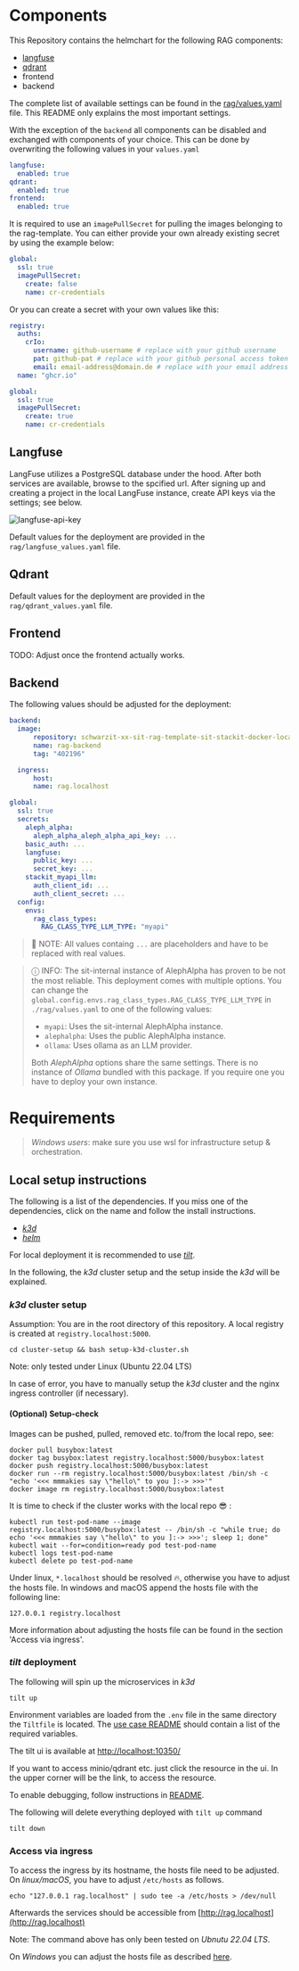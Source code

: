 # Components

This Repository contains the helmchart for the following RAG components:
- [langfuse](https://langfuse.com/)
- [qdrant](https://qdrant.tech/)
- frontend
- backend

The complete list of available settings can be found in the [rag/values.yaml](rag/values.yaml) file.
This README only explains the most important settings.

With the exception of the `backend` all components can be disabled and exchanged with components of your choice.
This can be done by overwriting the following values in your `values.yaml`
```yaml
langfuse:
  enabled: true
qdrant:
  enabled: true
frontend:
  enabled: true
```

It is required to use an `imagePullSecret` for pulling the images belonging to the rag-template.
You can either provide your own already existing secret by using the example below:
```yaml
global:
  ssl: true
  imagePullSecret:
    create: false
    name: cr-credentials
```
Or you can create a secret with your own values like this:
```yaml
registry:
  auths:
    crIo:
      username: github-username # replace with your github username
      pat: github-pat # replace with your github personal access token
      email: email-address@domain.de # replace with your email address
  name: "ghcr.io"

global:
  ssl: true
  imagePullSecret:
    create: true
    name: cr-credentials
```

## Langfuse

LangFuse utilizes a PostgreSQL database under the hood. After both services are available, browse to the spcified url.
After signing up and creating a project in the local LangFuse instance, create API keys via the settings; see below.

![langfuse-api-key](./figures/langfuse-api-access.png)

Default values for the deployment are provided in the `rag/langfuse_values.yaml` file.

## Qdrant

Default values for the deployment are provided in the `rag/qdrant_values.yaml` file.

## Frontend
TODO: Adjust once the frontend actually works.

## Backend

The following values should be adjusted for the deployment:
```yaml
backend:
  image:
      repository: schwarzit-xx-sit-rag-template-sit-stackit-docker-local.jfrog.io
      name: rag-backend
      tag: "402196"

  ingress:
      host:
      name: rag.localhost

global:
  ssl: true
  secrets:
    aleph_alpha:
      aleph_alpha_aleph_alpha_api_key: ...
    basic_auth: ...
    langfuse:
      public_key: ...
      secret_key: ...
    stackit_myapi_llm:
      auth_client_id: ...
      auth_client_secret: ...
  config:
    envs:
      rag_class_types:
        RAG_CLASS_TYPE_LLM_TYPE: "myapi"

```
> 📝 NOTE: All values containg `...` are placeholders and have to be replaced with real values.

> ⓘ INFO: The sit-internal instance of AlephAlpha has proven to be not the most reliable.
> This deployment comes with multiple options. You can change the `global.config.envs.rag_class_types.RAG_CLASS_TYPE_LLM_TYPE` in `./rag/values.yaml` to one of the following values:
> - `myapi`: Uses the sit-internal AlephAlpha instance.
> - `alephalpha`: Uses the public AlephAlpha instance.
> - `ollama`: Uses ollama as an LLM provider.
>
> Both *AlephAlpha* options share the same settings. There is no instance of *Ollama* bundled with this package. If you require one you have to deploy your own instance.



# Requirements

> *Windows users*: make sure you use wsl for infrastructure setup & orchestration.


## Local setup instructions

The following is a list of the dependencies. If you miss one of the dependencies, click on the name and follow the install instructions.

- [*k3d*](https://k3d.io/v5.6.0/#installation)
- [*helm*](https://helm.sh/docs/intro/install/)

For local deployment it is recommended to use [*tilt*](https://docs.tilt.dev/install.html).

In the following, the *k3d* cluster setup and the setup inside the *k3d* will be explained.

### *k3d* cluster setup

Assumption: You are in the root directory of this repository. A local registry is created at `registry.localhost:5000`.

```shell
cd cluster-setup && bash setup-k3d-cluster.sh
```

Note: only tested under Linux (Ubuntu 22.04 LTS)

In case of error, you have to manually setup the *k3d* cluster and the nginx ingress controller (if necessary).

#### (Optional) Setup-check

Images can be pushed, pulled, removed etc. to/from the local repo, see:

```shell
docker pull busybox:latest
docker tag busybox:latest registry.localhost:5000/busybox:latest
docker push registry.localhost:5000/busybox:latest
docker run --rm registry.localhost:5000/busybox:latest /bin/sh -c "echo '<<< mmmakies say \"hello\" to you ]:-> >>>'"
docker image rm registry.localhost:5000/busybox:latest
```


It is time to check if the cluster works with the local repo :sunglasses: :

```shell
kubectl run test-pod-name --image registry.localhost:5000/busybox:latest -- /bin/sh -c "while true; do echo '<<< mmmakies say \"hello\" to you ]:-> >>>'; sleep 1; done"
kubectl wait --for=condition=ready pod test-pod-name
kubectl logs test-pod-name
kubectl delete po test-pod-name
```

Under linux, `*.localhost` should be resolved :fire:, otherwise you have to adjust the hosts file. In windows and macOS append the hosts file with the following line:

```shell
127.0.0.1 registry.localhost
```

More information about adjusting the hosts file can be found in the section 'Access via ingress'.


### *tilt* deployment

The following will spin up the microservices in *k3d*

```shell
tilt up
```

Environment variables are loaded from the `.env` file in the same directory the `Tiltfile` is located. The [use case README](../README.md#installation--usage) should contain a list of the required variables.

The tilt ui is available at [http://localhost:10350/](http://localhost:10350/)

If you want to access minio/qdrant etc. just click the resource in the ui. In the upper corner will be the link, to access the resource.

To enable debugging, follow instructions in [README](../README.md).

The following will delete everything deployed with `tilt up` command

```shell
tilt down
```

### Access via ingress

To access the ingress by its hostname, the hosts file need to be adjusted. On *linux/macOS*, you have to adjust `/etc/hosts` as follows.

```shell
echo "127.0.0.1 rag.localhost" | sudo tee -a /etc/hosts > /dev/null
```

Afterwards the services should be accessible from [http://rag.localhost](http://rag.localhost)

Note: The command above has only been tested on *Ubnutu 22.04 LTS*.

On *Windows* you can adjust the hosts file as described [here](https://docs.digitalocean.com/products/paperspace/machines/how-to/edit-windows-hosts-file/).


